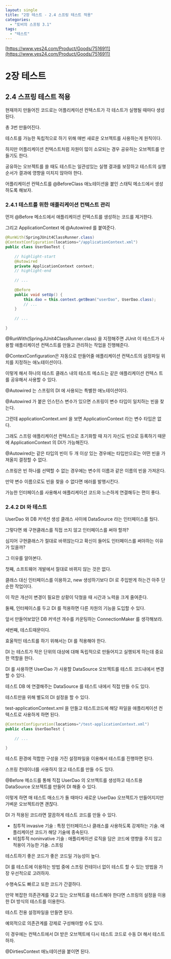 ```yaml
---
layout: single
title: "2장 테스트 - 2.4 스프링 테스트 적용"
categories:
  - "토비의 스프링 3.1"
tags:
  - "테스트"
---
```


[https://www.yes24.com/Product/Goods/7516911](https://www.yes24.com/Product/Goods/7516911)

# 2장 테스트

## 2.4 스프링 테스트 적용

현재까지 만들어진 코드로는 어플리케이션 컨텍스트가 각 테스트가 실행될 때마다 생성된다.

총 3번 만들어진다.

테스트를 가능한 독립적으로 하기 위해 매번 새로운 오브젝트를 사용하는게 원칙이다.

하지만 어플리케이션 컨텍스트처럼 자원이 많이 소모되는 경우 공유하는 오브젝트를 만들기도 한다.

공유하는 오브젝트를 쓸 때도 테스트는 일관성있는 실행 결과를 보장하고 테스트의 실행 순서가 결과에 영향을 미치지 않아야 한다.

어플리케이션 컨텍스트를 @BeforeClass 애노테이션을 붙인 스태틱 메소드에서 생성하도록 해보자.

### 2.4.1 테스트를 위한 애플리케이션 컨텍스트 관리

먼저 @Before 메소드에서 애플리케이션 컨텍스트를 생성하는 코드를 제거한다.

그리고 ApplicationContext 에 @Autowired 를 붙여준다.

```java
@RunWith(SpringJUnit4ClassRunner.class)
@ContextConfiguration(locations="/applicationContext.xml")
public class UserDaoTest {
    
    // highlight-start
    @Autowired
    private ApplicationContext context;
    // highlight-end
    
    // ...
    
    @Before
    public void setUp() {
        this.dao = this.context.getBean("userDao", UserDao.class);
        // ...
    }
    
    // ...
    
}
```

@RunWith(SpringJUnit4ClassRunner.class) 을 지정해주면 JUnit 이 테스트가 사용할 애플리케이션 컨텍스트를 만들고 관리하는 작업을 진행해준다.

@ContextConfiguration은 자동으로 만들어줄 애플리케이션 컨텍스트의 설정파일 위치를 지정하는 애노테이션이다.

이렇게 해서 하나의 테스트 클래스 내의 테스트 메소드는 같은 애플리케이션 컨텍스 트를 공유해서 사용할 수 있다.

@Autowired 는 스프링의 DI 에 사용되는 특별한 애노테이션이다.

@Autowired 가 붙은 인스턴스 변수가 있으면 스프링이 변수 타입이 일치하는 빈을 찾는다.

그런데 applicationContext.xml 을 보면 ApplicationContext 라는 변수 타입은 없다.

그래도 스프링 애플리케이션 컨텍스트는 초기화할 때 자기 자신도 빈으로 등록하기 때문에 ApplicationContext 의 DI가 가능해진다.

@Autowired는 같은 타입의 빈이 두 개 이상 있는 경우에는 타입만으로는 어떤 빈을 가져올지 결정할 수 없다.

스프링은 빈 하나를 선택할 수 없는 경우에는 변수의 이름과 같은 이름의 빈을 가져온다.

만약 변수 이름으로도 빈을 찾을 수 없다면 에러를 발행시킨다.

가능한 인터페이스를 사용해서 애플리케이션 코드와 느슨하게 연결해두는 편이 좋다.

### 2.4.2 DI 와 테스트

UserDao 와 DB 커넥션 생성 클래스 사이에 DataSource 라는 인터페이스를 뒀다.

그렇다면 왜 구현클래스를 직접 쓰지 않고 인터페이스를 써야 할까?

심지어 구현클래스가 절대로 바뀌않는다고 확신이 들어도 인터페이스를 써야하는 이유가 있을까?

그 이유를 알아본다.

첫째, 소프트웨어 개발에서 절대로 바뀌지 않는 것은 없다.

클래스 대신 인터페이스를 이용하고, new 생성하기보다 DI 로 주입받게 하는건 아주 단순한 작업이다.

이 작은 개선이 변경이 필요한 상황이 닥쳤을 때 시간과 노력을 크게 줄여준다.

둘째, 인터페이스를 두고 DI 를 적용하면 다른 차원의 기능을 도입할 수 있다.

앞서 만들어보았던 DB 커넥션 개수를 카운팅하는 ConnectionMaker 를 생각해보라.

세번째, 테스트때문이다.

효울적인 테스트를 하기 위해서는 DI 를 적용해야 한다.

DI 는 테스트가 작은 단위의 대상에 대해 독립적으로 만들어지고 실행되게 하는데 중요한 역할을 한다.

DI 를 사용하면 UserDao 가 사용할 DataSource 오브젝트를 테스트 코드내에서 변경할 수 있다.

테스트 DB 에 연결해주는 DataSource 를 테스트 내에서 직접 만들 수도 있다.

테스트만을 위해 별도의 DI 설정을 할 수 있다.

test-applicationContext.xml 을 만들고 테스트코드에 해당 파일을 애플리케이션 컨텍스트로 사용하게 하면 된다.

```java
@ContextConfiguration(locations="/test-applicationContext.xml")
public class UserDaoTest {
    
    // ...
    
}
```

테스트 환경에 적합한 구성을 가진 설정파일을 이용해서 테스트를 진행하면 된다.

스프링 컨테이너를 사용하지 않고 테스트를 만들 수도 있다.

@Before 메소드를 통해 직접 UserDao 의 오브젝트를 생성하고 테스트용 DataSource 오브젝트를 만들어 DI 해줄 수 있다.

이렇게 하면 매 테스트 매소드가 돌 때마다 새로운 UserDao 오브젝트가 만들어지지만 가벼운 오브젝트라면 괜찮다.

DI 가 적용된 코드라면 깔끔하게 테스트 코드를 만들 수 있다.

- 침투적 invasive 기술 : 특정 인터페이스나 클래스를 사용하도록 강제하는 기술. 애플리케이션 코드가 해당 기술에 종속된다.
- 비침투적 noninvative 기술 : 애플리케이션 로직을 담은 코드에 영향을 주지 않고 적용이 가능한 기술. 스프링

테스트하기 좋은 코드가 좋은 코드일 가능성이 높다.

DI 를 테스트에 이용하는 방법 중에 스프링 컨테이너 없이 테스트 할 수 있는 방법을 가장 우선적으로 고려하자.

수행속도도 빠르고 또한 코드가 간결하다.

만약 복잡한 의존관계를 갖고 있는 오브젝트를 테스트해야 한다면 스프링의 설정을 이용한 DI 방식의 테스트를 이용한다.

테스트 전용 설정파일을 만들면 된다.

예외적으로 의존관계를 강제로 구성해야할 수도 있다.

이 경우에는 컨텍스트에서 DI 받은 오브젝트에 다시 테스트 코드로 수동 DI 해서 테스트하자.

@DirtiesContext 애노테이션을 붙이면 된다.
